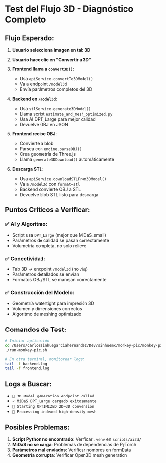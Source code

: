 # Test del Flujo 3D - Diagnóstico Completo

## Flujo Esperado:

1. **Usuario selecciona imagen en tab 3D**
2. **Usuario hace clic en "Convertir a 3D"**
3. **Frontend llama a `convert3D()`**:
   - Usa `apiService.convertTo3DModel()` 
   - Va a endpoint `/model3d`
   - Envía parámetros completos del 3D

4. **Backend en `/model3d`**:
   - Usa `stlService.generate3DModel()`
   - Llama script `estimate_and_mesh_optimized.py`
   - Usa AI DPT_Large para mejor calidad
   - Devuelve OBJ en JSON

5. **Frontend recibe OBJ**:
   - Convierte a blob
   - Parsea con `engine.parseOBJ()`
   - Crea geometría de Three.js
   - Llama `generate3DDownload()` automáticamente

6. **Descarga STL**:
   - Usa `apiService.downloadSTLFrom3DModel()`
   - Va a `/model3d` con `format=stl`
   - Backend convierte OBJ a STL
   - Devuelve blob STL listo para descarga

## Puntos Críticos a Verificar:

### ✅ AI y Algoritmo:
- Script usa `DPT_Large` (mejor que MiDaS_small)
- Parámetros de calidad se pasan correctamente
- Volumetría completa, no solo relieve

### ✅ Conectividad:
- Tab 3D → endpoint `/model3d` (no `/hq`)
- Parámetros detallados se envían
- Formatos OBJ/STL se manejan correctamente

### ✅ Construcción del Modelo:
- Geometría watertight para impresión 3D
- Volumen y dimensiones correctos
- Algoritmo de meshing optimizado

## Comandos de Test:

```bash
# Iniciar aplicación
cd /Users/carlossinhuegarciahernandez/Dev/sinhuemx/monkey-pic/monkey-pic
./run-monkey-pic.sh

# En otra terminal, monitorear logs:
tail -f backend.log
tail -f frontend.log
```

## Logs a Buscar:

- `🎯 3D Model generation endpoint called`
- `✓ MiDaS DPT_Large cargado exitosamente`
- `🚀 Starting OPTIMIZED 2D→3D conversion`
- `🧊 Processing indexed high-density mesh`

## Posibles Problemas:

1. **Script Python no encontrado**: Verificar `.venv` en `scripts/ai3d/`
2. **MiDaS no se carga**: Problemas de dependencias de PyTorch
3. **Parámetros mal enviados**: Verificar nombres en formData
4. **Geometría corrupta**: Verificar Open3D mesh generation
